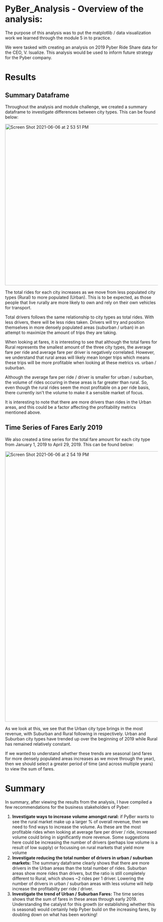 # PyBer_Analysis - Overview of the analysis:
The purpose of this analysis was to put the matplotlib / data visualization work we learned through the module 5 in to practice.

We were tasked with creating an analysis on 2019 Pyber Ride Share data for the CEO, V. Isualize. This analysis would be used to inform future strategy for the Pyber company.

# Results

## Summary Dataframe

Throughout the analysis and module challenge, we created a summary dataframe to investigate differences between city types. This can be found below:

<img width="532" alt="Screen Shot 2021-06-06 at 2 53 51 PM" src="https://user-images.githubusercontent.com/46773181/120941343-050df080-c6d7-11eb-9482-b88150aa1a39.png">

The total rides for each city increases as we move from less populated city types (Rural) to more populated (Urban). This is to be expected, as those people that live rurally are more likely to own and rely on their own vehicles for transport.

Total drivers follows the same relationship to city types as total rides. With less drivers, there will be less rides taken. Drivers will try and position themselves in more densely populated areas (suburban / urban) in an attempt to maximize the amount of trips they are taking.

When looking at fares, it is interesting to see that although the total fares for Rural represents the smallest amount of the three city types, the average fare per ride and average fare per driver is negatively correlated. However, we understand that rural areas will likely mean longer trips which means these trips will be more profitable when looking at these metrics vs. urban / suburban.

Although the average fare per ride / driver is smaller for urban / suburban, the volume of rides occuring in these areas is far greater than rural. So, even though the rural rides seem the most profitable on a per ride basis, there currently isn't the volume to make it a sensible market of focus.

It is interesting to note that there are more drivers than rides in the Urban areas, and this could be a factor affecting the profitability metrics mentioned above.

## Time Series of Fares Early 2019

We also created a time series for the total fare amount for each city type from January 1, 2019 to April 29, 2019. This can be found below:

<img width="891" alt="Screen Shot 2021-06-06 at 2 54 19 PM" src="https://user-images.githubusercontent.com/46773181/120941351-1525d000-c6d7-11eb-95d9-196ee4638dad.png">

As we look at this, we see that the Urban city type brings in the most revenue, with Suburban and Rural following in respectively. Urban and Suburban city types have trended up over the beginning of 2019 while Rural has remained relatively constant.

If we wanted to understand whether these trends are seasonal (and fares for more densely populated areas increases as we move through the year), then we should select a greater period of time (and across multiple years) to view the sum of fares.

# Summary

In summary, after viewing the results from the analysis, I have compiled a few recommendations for the business stakeholders of Pyber:
1. **Investigate ways to increase volume amongst rural:** if PyBer wants to see the rural market make up a larger % of overall revenue, then we need to find ways to increase the volume. As these are the most profitable rides when looking at average fare per driver / ride, increased volume could bring in significantly more revenue. Some suggestions here could be increasing the number of drivers (perhaps low volume is a result of low supply) or focussing on rural markets that yield more volume
2. **Investigate reducing the total number of drivers in urban / suburban markets:** The summary dataframe clearly shows that there are more drivers in the Urban areas than the total number of rides. Suburban areas show more rides than drivers, but the ratio is still completely different to Rural, which shows ~2 rides per 1 driver. Lowering the number of drivers in urban / suburban areas with less volume will help increase the profitabilty per ride / driver.
3. **Investigate the trend of Urban / Suburban Fares:** The time series shows that the sum of fares in these areas through early 2019. Understanding the catalyst for this growth (or establishing whether this is seasonal) would certainly help Pyber build on the increasing fares, by doubling down on what has been working!
